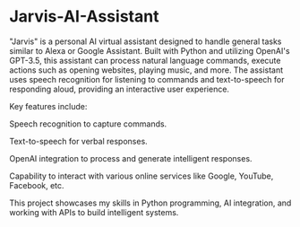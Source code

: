 # Jarvis-AI-Assistant
"Jarvis" is a personal AI virtual assistant designed to handle general tasks similar to Alexa or Google Assistant. Built with Python and utilizing OpenAI's GPT-3.5, this assistant can process natural language commands, execute actions such as opening websites, playing music, and more. The assistant uses speech recognition for listening to commands and text-to-speech for responding aloud, providing an interactive user experience.

Key features include:

Speech recognition to capture commands.

Text-to-speech for verbal responses.

OpenAI integration to process and generate intelligent responses.

Capability to interact with various online services like Google, YouTube, Facebook, etc.

This project showcases my skills in Python programming, AI integration, and working with APIs to build intelligent systems.
